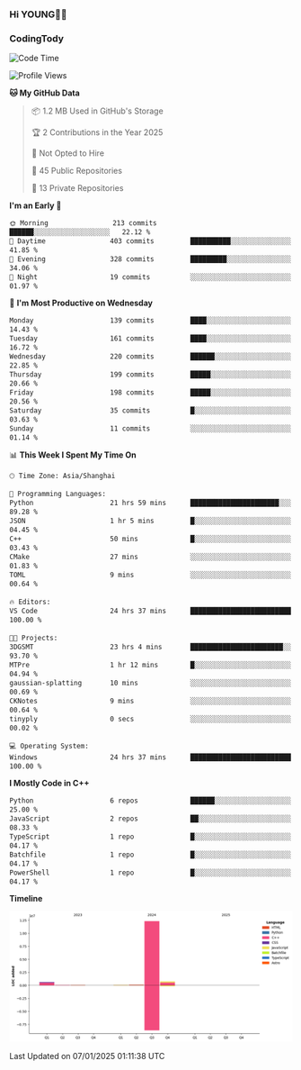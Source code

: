 <!--
**IHKYoung/IHKYoung** is a ✨ _special_ ✨ repository because its `README.md` (this file) appears on your GitHub profile.

Here are some ideas to get you started:

- 🔭 I’m currently working on ...
- 🌱 I’m currently learning ...
- 👯 I’m looking to collaborate on ...
- 🤔 I’m looking for help with ...
- 💬 Ask me about ...
- 📫 How to reach me: ...
- 😄 Pronouns: ...
- ⚡ Fun fact: ...
-->

### Hi YOUNG👋🏻


### CodingTody
<!--START_SECTION:waka-->
![Code Time](http://img.shields.io/badge/Code%20Time-639%20hrs%2030%20mins-blue)

![Profile Views](http://img.shields.io/badge/Profile%20Views-0-blue)

**🐱 My GitHub Data** 

> 📦 1.2 MB Used in GitHub's Storage 
 > 
> 🏆 2 Contributions in the Year 2025
 > 
> 🚫 Not Opted to Hire
 > 
> 📜 45 Public Repositories 
 > 
> 🔑 13 Private Repositories 
 > 
**I'm an Early 🐤** 

```text
🌞 Morning                213 commits         ██████░░░░░░░░░░░░░░░░░░░   22.12 % 
🌆 Daytime                403 commits         ██████████░░░░░░░░░░░░░░░   41.85 % 
🌃 Evening                328 commits         █████████░░░░░░░░░░░░░░░░   34.06 % 
🌙 Night                  19 commits          ░░░░░░░░░░░░░░░░░░░░░░░░░   01.97 % 
```
📅 **I'm Most Productive on Wednesday** 

```text
Monday                   139 commits         ████░░░░░░░░░░░░░░░░░░░░░   14.43 % 
Tuesday                  161 commits         ████░░░░░░░░░░░░░░░░░░░░░   16.72 % 
Wednesday                220 commits         ██████░░░░░░░░░░░░░░░░░░░   22.85 % 
Thursday                 199 commits         █████░░░░░░░░░░░░░░░░░░░░   20.66 % 
Friday                   198 commits         █████░░░░░░░░░░░░░░░░░░░░   20.56 % 
Saturday                 35 commits          █░░░░░░░░░░░░░░░░░░░░░░░░   03.63 % 
Sunday                   11 commits          ░░░░░░░░░░░░░░░░░░░░░░░░░   01.14 % 
```


📊 **This Week I Spent My Time On** 

```text
🕑︎ Time Zone: Asia/Shanghai

💬 Programming Languages: 
Python                   21 hrs 59 mins      ██████████████████████░░░   89.28 % 
JSON                     1 hr 5 mins         █░░░░░░░░░░░░░░░░░░░░░░░░   04.45 % 
C++                      50 mins             █░░░░░░░░░░░░░░░░░░░░░░░░   03.43 % 
CMake                    27 mins             ░░░░░░░░░░░░░░░░░░░░░░░░░   01.83 % 
TOML                     9 mins              ░░░░░░░░░░░░░░░░░░░░░░░░░   00.64 % 

🔥 Editors: 
VS Code                  24 hrs 37 mins      █████████████████████████   100.00 % 

🐱‍💻 Projects: 
3DGSMT                   23 hrs 4 mins       ███████████████████████░░   93.70 % 
MTPre                    1 hr 12 mins        █░░░░░░░░░░░░░░░░░░░░░░░░   04.94 % 
gaussian-splatting       10 mins             ░░░░░░░░░░░░░░░░░░░░░░░░░   00.69 % 
CKNotes                  9 mins              ░░░░░░░░░░░░░░░░░░░░░░░░░   00.64 % 
tinyply                  0 secs              ░░░░░░░░░░░░░░░░░░░░░░░░░   00.02 % 

💻 Operating System: 
Windows                  24 hrs 37 mins      █████████████████████████   100.00 % 
```

**I Mostly Code in C++** 

```text
Python                   6 repos             ██████░░░░░░░░░░░░░░░░░░░   25.00 % 
JavaScript               2 repos             ██░░░░░░░░░░░░░░░░░░░░░░░   08.33 % 
TypeScript               1 repo              █░░░░░░░░░░░░░░░░░░░░░░░░   04.17 % 
Batchfile                1 repo              █░░░░░░░░░░░░░░░░░░░░░░░░   04.17 % 
PowerShell               1 repo              █░░░░░░░░░░░░░░░░░░░░░░░░   04.17 % 
```



**Timeline**

![Lines of Code chart](https://raw.githubusercontent.com/IHKYoung/IHKYoung/baseline/assets/bar_graph.png)


 Last Updated on 07/01/2025 01:11:38 UTC
<!--END_SECTION:waka-->
